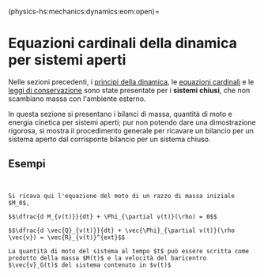 (physics-hs:mechanics:dynamics:eom:open)=
# Equazioni cardinali della dinamica per sistemi aperti

Nelle sezioni precedenti, i [principi della dinamica](physics-hs:mechanics:dynamics:eom), le [equazioni cardinali](physics-hs:mechanics:dynamics:eom) e le [leggi di conservazione](physics-hs:mechanics:dynamics:conservation) sono state presentate per i **sistemi chiusi**, che non scambiano massa con l'ambiente esterno.

In questa sezione si presentano i bilanci di massa, quantità di moto e energia cinetica per sistemi aperti; pur non potendo dare una dimostrazione rigorosa, si mostra il procedimento generale per ricavare un bilancio per un sistema aperto dal corrisponte bilancio per un sistema chiuso.





## Esempi
```{prf:example} Sistemi discreti - Moto di una barca per reazione

```
```{prf:example} Sistemi discreti - Moto di una giostra per reazione

```
```{prf:example} Sistemi continui - Equazione della spinta per i razzi - Tsiolkovski
Si ricava qui l'equazione del moto di un razzo di massa iniziale $M_0$,

$$\dfrac{d M_{v(t)}}{dt} + \Phi_{\partial v(t)}(\rho) = 0$$

$$\dfrac{d \vec{Q}_{v(t)}}{dt} + \vec{\Phi}_{\partial v(t)}(\rho \vec{v}) = \vec{R}_{v(t)}^{ext}$$

La quantità di moto del sistema al tempo $t$ può essere scritta come prodotto della massa $M(t)$ e la velocità del baricentro $\vec{v}_G(t)$ del sistema contenuto in $v(t)$


```
